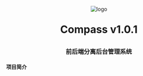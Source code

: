 <p align="center">
	<img alt="logo" src="http://keplerinfo.oss-cn-shenzhen.aliyuncs.com/core/4FE275BE/00554361/ADEBC1A2/CDD7C4AE.png?Expires=1967074959&OSSAccessKeyId=LTAI2S35M3YS4SiT&Signature=vefUGKIMP4VhdLDIlHd8b86QBZU%3D">
</p>
<h1 align="center" style="margin: 30px 0 30px; font-weight: bold;">Compass v1.0.1</h1>
<h3 align="center">前后端分离后台管理系统</h3>

#### 项目简介

